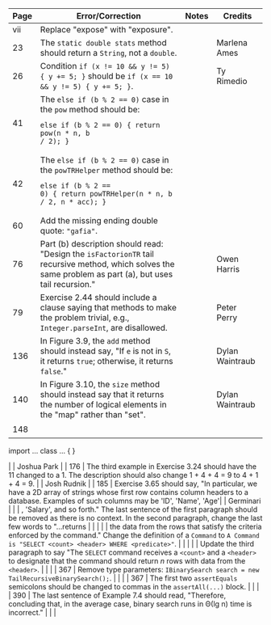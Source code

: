 | Page  | Error/Correction                                                                                                                                                                | Notes | Credits         |
|-------|---------------------------------------------------------------------------------------------------------------------------------------------------------------------------------|-------|-----------------|
| vii   | Replace "expose" with "exposure".                                                                                                                                                |       |                 |
| 23    | The `static double stats` method should return a `String`, not a `double`.                                                                                                       |       | Marlena Ames     |
| 26    | Condition `if (x != 10 && y != 5) { y += 5; }` should be `if (x == 10 && y != 5) { y += 5; }`.                                                                                   |       | Ty Rimedio       |
| 41    | The `else if (b % 2 == 0)` case in the `pow` method should be: <pre><code>else if (b % 2 == 0) { return pow(n * n, b / 2); }</code></pre>                                         |       |                 |
| 42    | The `else if (b % 2 == 0)` case in the `powTRHelper` method should be: <pre><code>else if (b % 2 == 0) { return powTRHelper(n * n, b / 2, n * acc); }</code></pre>               |       |                 |
| 60    | Add the missing ending double quote: `"gafia"`.                                                                                                                                  |       |                 |
| 76    | Part (b) description should read: "Design the `isFactorionTR` tail recursive method, which solves the same problem as part (a), but uses tail recursion."                        |       | Owen Harris      |
| 79    | Exercise 2.44 should include a clause saying that methods to make the problem trivial, e.g., `Integer.parseInt`, are disallowed.                                                  |       | Peter Perry      |
| 136   | In Figure 3.9, the `add` method should instead say, "If `e` is not in `S`, it returns `true`; otherwise, it returns `false`."                                                     |       | Dylan Waintraub  |
| 140   | In Figure 3.10, the `size` method should instead say that it returns the number of logical elements in the "map" rather than "set".                                               |       | Dylan Waintraub  |
| 148   | <pre><code>
import ... class ... { }

</code></pre>                                                                                                                                  |       | Joshua Park      |
| 176   | The third example in Exercise 3.24 should have the 11 changed to a 1. The description should also change 1 + 4 + 4 = 9 to 4 + 1 + 4 = 9.                                          |       | Josh Rudnik      |
| 185   | Exercise 3.65 should say, "In particular, we have a 2D array of strings whose first row contains column headers to a database. Examples of such columns may be 'ID', 'Name', 'Age'|       | Germinari        |
|       | , 'Salary', and so forth." The last sentence of the first paragraph should be removed as there is no context. In the second paragraph, change the last few words to "...returns   |       |                 |
|       | the data from the rows that satisfy the criteria enforced by the command." Change the definition of a `Command` to `A Command is "SELECT <count> <header> WHERE <predicate>"`.    |       |                 |
|       | Update the third paragraph to say "The `SELECT` command receives a `<count>` and a `<header>` to designate that the command should return *n* rows with data from the `<header>`. |       |                 |
| 367   | Remove type parameters: `IBinarySearch search = new TailRecursiveBinarySearch();`.                                                                                               |       |                 |
| 367   | The first two `assertEquals` semicolons should be changed to commas in the `assertAll(...)` block.                                                                               |       |                 |
| 390   | The last sentence of Example 7.4 should read, "Therefore, concluding that, in the average case, binary search runs in Θ(lg n) time is incorrect."                                 |       |                 |
